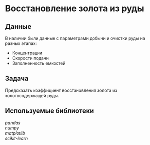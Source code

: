 # Восстановление золота из руды


## Данные

В наличии были данные с параметрами добычи и очистки руды на разных этапах:
- Концентрации
- Скорости подачи
- Заполненность емкостей

## Задача

Предсказать коэффициент восстановления золота из золотосодержащей руды.

## Используемые библиотеки
*pandas*  
*numpy*  
*matplotlib*  
*scikit-learn*